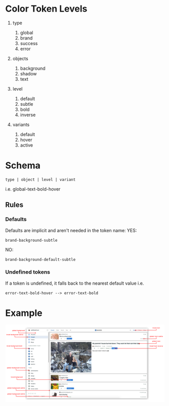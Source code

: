 # Color Token Levels
1. type
   1. global
   1. brand
   1. success
   1. error
 
1. objects
   1. background
   1. shadow
   1. text

1. level
   1. default
   1. subtle
   1. bold
   1. inverse

1. variants
   1. default
   1. hover
   1. active

    
# Schema
    type | object | level | variant
i.e.
    global-text-bold-hover

## Rules
### Defaults
Defaults are implicit and aren't needed in the token name:
YES: 

    brand-background-subtle

NO:  

    brand-background-default-subtle

### Undefined tokens
If a token is undefined, it falls back to the nearest default value
i.e.

    error-text-bold-hover --> error-text-bold

# Example
![Token Example](/docs/tokens/tokens.png)